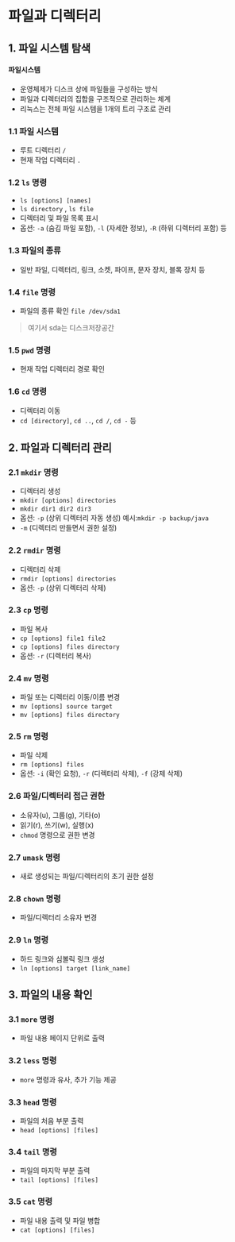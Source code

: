 
# 파일과 디렉터리

## 1. 파일 시스템 탐색
#### 파일시스템
- 운영체제가 디스크 상에 파일들을 구성하는 방식
- 파일과 디렉터리의 집합을 구조적으로 관리하는 체계
- 리눅스는 전체 파일 시스템을 1개의 트리 구조로 관리
### 1.1 파일 시스템
- 루트 디렉터리 `/`
- 현재 작업 디렉터리 `.`

### 1.2 `ls` 명령
- `ls [options] [names]`
- `ls directory` , `ls file`
- 디렉터리 및 파일 목록 표시
- 옵션: `-a` (숨김 파일 포함), `-l` (자세한 정보), `-R` (하위 디렉터리 포함) 등

### 1.3 파일의 종류
- 일반 파일, 디렉터리, 링크, 소켓, 파이프, 문자 장치, 블록 장치 등

### 1.4 `file` 명령
- 파일의 종류 확인
`file /dev/sda1`
>여기서 sda는 디스크저장공간

### 1.5 `pwd` 명령
- 현재 작업 디렉터리 경로 확인

### 1.6 `cd` 명령
- 디렉터리 이동
- `cd [directory]`, `cd ..`, `cd /`, `cd -` 등

## 2. 파일과 디렉터리 관리
### 2.1 `mkdir` 명령
- 디렉터리 생성
- `mkdir [options] directories`
- `mkdir dir1 dir2 dir3`
- 옵션: `-p` (상위 디렉터리 자동 생성) 예시:`mkdir -p backup/java`
- `-m` (디렉터리 만들면서 권한 설정)

### 2.2 `rmdir` 명령
- 디렉터리 삭제
- `rmdir [options] directories`
- 옵션: `-p` (상위 디렉터리 삭제)

### 2.3 `cp` 명령
- 파일 복사
- `cp [options] file1 file2`
- `cp [options] files directory`
- 옵션: `-r` (디렉터리 복사)

### 2.4 `mv` 명령
- 파일 또는 디렉터리 이동/이름 변경
- `mv [options] source target`
- `mv [options] files directory`

### 2.5 `rm` 명령
- 파일 삭제
- `rm [options] files`
- 옵션: `-i` (확인 요청), `-r` (디렉터리 삭제), `-f` (강제 삭제)

### 2.6 파일/디렉터리 접근 권한
- 소유자(u), 그룹(g), 기타(o)
- 읽기(r), 쓰기(w), 실행(x)
- `chmod` 명령으로 권한 변경

### 2.7 `umask` 명령
- 새로 생성되는 파일/디렉터리의 초기 권한 설정

### 2.8 `chown` 명령
- 파일/디렉터리 소유자 변경

### 2.9 `ln` 명령
- 하드 링크와 심볼릭 링크 생성
- `ln [options] target [link_name]`

## 3. 파일의 내용 확인
### 3.1 `more` 명령
- 파일 내용 페이지 단위로 출력

### 3.2 `less` 명령
- `more` 명령과 유사, 추가 기능 제공

### 3.3 `head` 명령
- 파일의 처음 부분 출력
- `head [options] [files]`

### 3.4 `tail` 명령
- 파일의 마지막 부분 출력
- `tail [options] [files]`

### 3.5 `cat` 명령
- 파일 내용 출력 및 파일 병합
- `cat [options] [files]`

